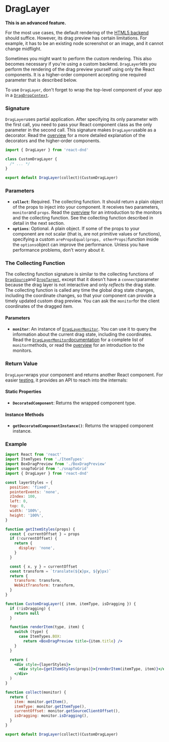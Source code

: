 # DragLayer

**This is an advanced feature.**

For the most use cases, the default rendering of the [HTML5 backend](https://react-dnd.github.io/react-dnd/docs/backends/html5) should suffice. However, its drag preview has certain limitations. For example, it has to be an existing node screenshot or an image, and it cannot change midflight.

Sometimes you might want to perform the custom rendering. This also becomes necessary if you're using a custom backend. `DragLayer`lets you perform the rendering of the drag preview yourself using only the React components. It is a higher-order component accepting one required parameter that is described below.

To use `DragLayer`, don't forget to wrap the top-level component of your app in a [`DragDropContext`](https://react-dnd.github.io/react-dnd/docs/api/drag-drop-context).

### Signature

`DragLayer`uses partial application. After specifying its only parameter with the first call, you need to pass your React component class as the only parameter in the second call. This signature makes `DragLayer`usable as a decorator. Read the [overview](https://react-dnd.github.io/react-dnd/docs/overview) for a more detailed explanation of the decorators and the higher-order components.

```jsx
import { DragLayer } from 'react-dnd'

class CustomDragLayer {
  /* ... */
}

export default DragLayer(collect)(CustomDragLayer)
```

### Parameters

- **`collect`**: Required. The collecting function. It should return a plain object of the props to inject into your component. It receives two parameters, `monitor`and `props`. Read the [overview](https://react-dnd.github.io/react-dnd/docs/overview) for an introduction to the monitors and the collecting function. See the collecting function described in detail in the next section.
- **`options`**: Optional. A plain object. If some of the props to your component are not scalar (that is, are not primitive values or functions), specifying a custom `arePropsEqual(props, otherProps)`function inside the `options`object can improve the performance. Unless you have performance problems, don't worry about it.

### The Collecting Function

The collecting function signature is similar to the collecting functions of [`DragSource`](https://react-dnd.github.io/react-dnd/docs/api/drag-source)and [`DropTarget`](https://react-dnd.github.io/react-dnd/docs/api/drop-target), except that it doesn't have a `connect`parameter because the drag layer is not interactive and only *reflects* the drag state. The collecting function is called any time the global drag state changes, including the coordinate changes, so that your component can provide a timely updated custom drag preview. You can ask the `monitor`for the client coordinates of the dragged item.

#### Parameters

- **`monitor`**: An instance of [`DragLayerMonitor`](https://react-dnd.github.io/react-dnd/docs/api/drag-layer-monitor). You can use it to query the information about the current drag state, including the coordinates. Read the [`DragLayerMonitor`documentation](https://react-dnd.github.io/react-dnd/docs/api/drag-layer-monitor) for a complete list of `monitor`methods, or read the [overview](https://react-dnd.github.io/react-dnd/docs/overview) for an introduction to the monitors.

### Return Value

`DragLayer`wraps your component and returns another React component.
For easier [testing](https://react-dnd.github.io/react-dnd/docs/testing), it provides an API to reach into the internals:

#### Static Properties

- **`DecoratedComponent`**: Returns the wrapped component type.

#### Instance Methods

- **`getDecoratedComponentInstance()`**: Returns the wrapped component instance.

### Example

```jsx
import React from 'react'
import ItemTypes from './ItemTypes'
import BoxDragPreview from './BoxDragPreview'
import snapToGrid from './snapToGrid'
import { DragLayer } from 'react-dnd'

const layerStyles = {
  position: 'fixed',
  pointerEvents: 'none',
  zIndex: 100,
  left: 0,
  top: 0,
  width: '100%',
  height: '100%',
}

function getItemStyles(props) {
  const { currentOffset } = props
  if (!currentOffset) {
    return {
      display: 'none',
    }
  }

  const { x, y } = currentOffset
  const transform = `translate(${x}px, ${y}px)`
  return {
    transform: transform,
    WebkitTransform: transform,
  }
}

function CustomDragLayer({ item, itemType, isDragging }) {
  if (!isDragging) {
    return null
  }

  function renderItem(type, item) {
    switch (type) {
      case ItemTypes.BOX:
        return <BoxDragPreview title={item.title} />
    }
  }

  return (
    <div style={layerStyles}>
      <div style={getItemStyles(props)}>{renderItem(itemType, item)}</div>
    </div>
  )
}

function collect(monitor) {
  return {
    item: monitor.getItem(),
    itemType: monitor.getItemType(),
    currentOffset: monitor.getSourceClientOffset(),
    isDragging: monitor.isDragging(),
  }
}

export default DragLayer(collect)(CustomDragLayer)
```